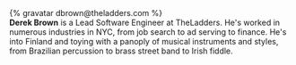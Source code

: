 <div class="profile-container">
  <div class="profile-thumb">
    {% gravatar dbrown@theladders.com %}
  </div>
  <div class="profile-content">
    <strong>Derek Brown</strong> is a Lead Software Engineer at TheLadders. He's worked in numerous industries in NYC, from job search to ad serving to finance. He's into Finland and toying with a panoply of musical instruments and styles, from Brazilian percussion to brass street band to Irish fiddle.
  </div>
</div>
